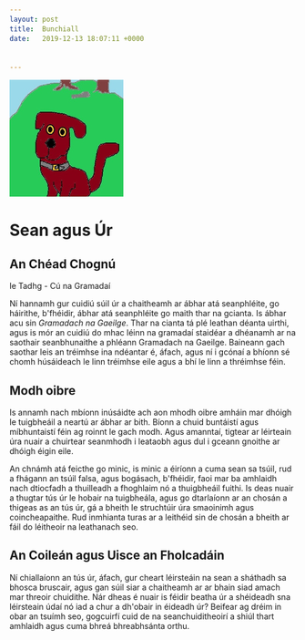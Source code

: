 ```yaml
---
layout: post
title:  Bunchiall
date:   2019-12-13 18:07:11 +0000


---
```

![tadhg](tadhg.jpg)

# Sean agus Úr
## An Chéad Chognú
le Tadhg - Cú na Gramadaí

Ní hannamh gur cuidiú súil úr a chaitheamh ar
ábhar atá seanphléite, go háirithe, b'fhéidir, ábhar
atá seanphléite go maith thar na gcianta. Is ábhar acu
sin *Gramadach na Gaeilge*. Thar na cianta tá plé leathan
déanta uirthi, agus is mór an cuidiú do mhac léinn na gramadaí
staidéar a dhéanamh ar na saothair seanbhunaithe a phléann
Gramadach na Gaeilge. Baineann gach saothar leis an tréimhse ina
ndéantar é, áfach, agus ní i gcónaí a bhíonn sé chomh húsáideach
le linn tréimhse eile agus a bhí le linn a thréimhse féin.

## Modh oibre
Is annamh nach mbíonn inúsáidte ach aon mhodh oibre amháin mar 
dhóigh le tuigbheáil a neartú ar ábhar ar bith. Bíonn a chuid buntáistí 
agus míbhuntaistí féin ag roinnt le gach modh. Agus amanntaí, tigtear ar 
léirteain úra nuair a chuirtear seanmhodh i leataobh agus dul i gceann 
gnoithe ar dhóigh éigin eile.

An chnámh atá feicthe go minic, is minic a éiríonn a cuma sean sa tsúil, rud a fhágann an 
tsúil falsa, agus bogásach, b'fhéidir, faoi mar ba amhlaidh nach dtiocfadh a thuilleadh 
a fhoghlaim nó a thuigbheáil fuithi. Is deas nuair a thugtar tús úr le hobair na tuigbheála, 
agus go dtarlaíonn ar an chosán a thigeas as an tús úr, gá a bheith le struchtúir úra smaoinimh 
agus coincheapaithe. Rud inmhianta turas ar a leithéid sin de chosán a bheith ar fáil do 
léitheoir na leathanach seo.

## An Coileán agus Uisce an Fholcadáin
Ní chiallaíonn an tús úr, áfach, gur cheart léirsteáin na sean a sháthadh sa bhosca bruscair, 
agus gan súil siar a chaitheamh ar ar bhain siad amach mar threoir chuidithe. Nár dheas é 
nuair is féidir beatha úr a shéideadh sna léirsteain údaí nó iad a chur a dh'obair in éideadh úr?
Beifear ag dréim in obar an tsuímh seo, gogcuirfí cuid de na seanchuiditheoirí a shiúl thart amhlaidh 
agus cuma bhreá bhreabhsánta orthu.
